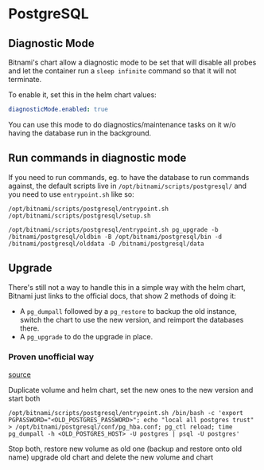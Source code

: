 # PostgreSQL

## Diagnostic Mode

Bitnami's chart allow a diagnostic mode to be set that will disable all probes and let the container run a `sleep infinite` command so that it will not terminate.

To enable it, set this in the helm chart values:

```yaml
diagnosticMode.enabled: true
```

You can use this mode to do diagnostics/maintenance tasks on it w/o having the database run in the background.

## Run commands in diagnostic mode

If you need to run commands, eg. to have the database to run commands against, the default scripts live in `/opt/bitnami/scripts/postgresql/` and you need to use `entrypoint.sh` like so:

```shell
/opt/bitnami/scripts/postgresql/entrypoint.sh /opt/bitnami/scripts/postgresql/setup.sh

/opt/bitnami/scripts/postgresql/entrypoint.sh pg_upgrade -b /bitnami/postgresql/oldbin -B /opt/bitnami/postgresql/bin -d /bitnami/postgresql/olddata -D /bitnami/postgresql/data
```

## Upgrade

There's still not a way to handle this in a simple way with the helm chart, Bitnami just links to the official docs, that show 2 methods of doing it:
- A `pg_dumpall` followed by a `pg_restore` to backup the old instance, switch the chart to use the new version, and reimport the databases there.
- A `pg_upgrade` to do the upgrade in place.

### Proven unofficial way

[source](https://github.com/bitnami/charts/issues/8025#issuecomment-1708879837)

Duplicate volume and helm chart, set the new ones to the new version and start both

```shell
/opt/bitnami/scripts/postgresql/entrypoint.sh /bin/bash -c 'export PGPASSWORD="<OLD_POSTGRES_PASSWORD>"; echo "local all postgres trust" > /opt/bitnami/postgresql/conf/pg_hba.conf; pg_ctl reload; time pg_dumpall -h <OLD_POSTGRES_HOST> -U postgres | psql -U postgres'
```

Stop both, restore new volume as old one (backup and restore onto old name) upgrade old chart and delete the new volume and chart
